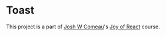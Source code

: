 # Toast

This project is a part of [Josh W Comeau](https://www.joshwcomeau.com/)'s [Joy of React](https://www.joyofreact.com/) course.
